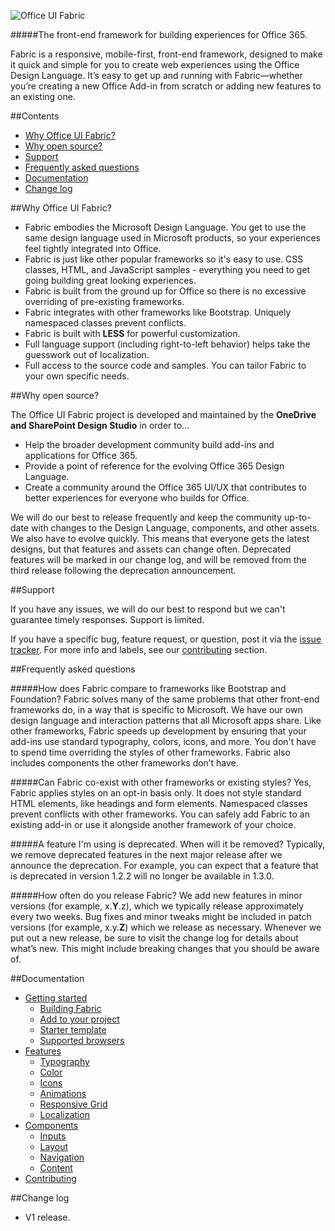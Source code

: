 ![Office UI Fabric](http://odux.azurewebsites.net/github/img/OfficeUIFabricLogoBluePadSm-01.png)

#####The front-end framework for building experiences for Office 365.

Fabric is a responsive, mobile-first, front-end framework, designed to make it quick and simple for you to create web experiences using the Office Design Language. It’s easy to get up and running with Fabric—whether you’re creating a new Office Add-in from scratch or adding new features to an existing one.

##Contents

- [Why Office UI Fabric?](#why-office-ui-fabric)
- [Why open source?](#why-open-source)
- [Support](#support)
- [Frequently asked questions](#frequently-asked-questions)
- [Documentation](#Documentation)
- [Change log](#change-log)


##Why Office UI Fabric?
- Fabric embodies the Microsoft Design Language. You get to use the same design language used in Microsoft products, so your experiences feel tightly integrated into Office.  
- Fabric is just like other popular frameworks so it's easy to use. CSS classes, HTML, and JavaScript samples - everything you need to get going building great looking experiences.
- Fabric is built from the ground up for Office so there is no excessive overriding of pre-existing frameworks.
- Fabric integrates with other frameworks like Bootstrap. Uniquely namespaced classes prevent conflicts.
- Fabric is built with **LESS** for powerful customization.
- Full language support (including right-to-left behavior) helps take the guesswork out of localization.
- Full access to the source code and samples. You can tailor Fabric to your own specific needs. 

##Why open source?

The Office UI Fabric project is developed and maintained by the **OneDrive and SharePoint Design Studio** in order to...
- Help the broader development community build add-ins and applications for Office 365.
- Provide a point of reference for the evolving Office 365 Design Language.
- Create a community around the Office 365 UI/UX that contributes to better experiences for everyone who builds for Office.

We will do our best to release frequently and keep the community up-to-date with changes to the Design Language, components, and other assets. We also have to evolve quickly. This means that everyone gets the latest designs, but that features and assets can change often. Deprecated features will be marked in our change log, and will be removed from the third release following the deprecation announcement.

##Support

If you have any issues, we will do our best to respond but we can't guarantee timely responses. Support is limited.

If you have a specific bug, feature request, or question, post it via the [issue tracker](https://github.com/OfficeDev/Office-UI-Fabric/issues). For more info and labels, see our [contributing](https://github.com/OfficeDev/Office-UI-Fabric/blob/master/ghdocs/CONTRIBUTING.md) section.

##Frequently asked questions

#####How does Fabric compare to frameworks like Bootstrap and Foundation?
Fabric solves many of the same problems that other front-end frameworks do, in a way that is specific to Microsoft. We have our own design language and interaction patterns that all Microsoft apps share. Like other frameworks, Fabric speeds up development by ensuring that your add-ins use standard typography, colors, icons, and more. You don't have to spend time overriding the styles of other frameworks. Fabric also includes components the other frameworks don’t have.

#####Can Fabric co-exist with other frameworks or existing styles?
Yes, Fabric applies styles on an opt-in basis only. It does not style standard HTML elements, like headings and form elements. Namespaced classes prevent conflicts with other frameworks. You can safely add Fabric to an existing add-in or use it alongside another framework of your choice.

#####A feature I'm using is deprecated. When will it be removed?
Typically, we remove deprecated features in the next major release after we announce the deprecation. For example, you can expect that a feature that is deprecated in version 1.2.2 will no longer be available in 1.3.0.

#####How often do you release Fabric?
We add new features in minor versions (for example, x.**Y**.z), which we typically release approximately every two weeks. Bug fixes and minor tweaks might be included in patch versions (for example, x.y.**Z**) which we release as necessary. Whenever we put out a new release, be sure to visit the change log for details about what’s new. This might include breaking changes that you should be aware of.

##Documentation

- [Getting started](https://github.com/OfficeDev/Office-UI-Fabric/blob/master/ghdocs/GETTINGSTARTED.md)
	- [Building Fabric](https://github.com/OfficeDev/Office-UI-Fabric/blob/master/ghdocs/GETTINGSTARTED.md#building-fabric)
	- [Add to your project](https://github.com/OfficeDev/Office-UI-Fabric/blob/master/ghdocs/GETTINGSTARTED.md#add-to-your-project)
	- [Starter template](https://github.com/OfficeDev/Office-UI-Fabric/blob/master/ghdocs/GETTINGSTARTED.md#starter-template)
	- [Supported browsers](https://github.com/OfficeDev/Office-UI-Fabric/blob/master/ghdocs/GETTINGSTARTED.md#supported-browsers)
- [Features](https://github.com/OfficeDev/Office-UI-Fabric/blob/master/ghdocs/FEATURES.md)
	- [Typography](https://github.com/OfficeDev/Office-UI-Fabric/blob/master/ghdocs/FEATURES.md#typography)
	- [Color](https://github.com/OfficeDev/Office-UI-Fabric/blob/master/ghdocs/FEATURES.md#color)
	- [Icons](https://github.com/OfficeDev/Office-UI-Fabric/blob/master/ghdocs/FEATURES.md#icons)
	- [Animations](https://github.com/OfficeDev/Office-UI-Fabric/blob/master/ghdocs/FEATURES.md#animations)
	- [Responsive Grid](https://github.com/OfficeDev/Office-UI-Fabric/blob/master/ghdocs/FEATURES.md#responsive-grid)
	- [Localization](https://github.com/OfficeDev/Office-UI-Fabric/blob/master/ghdocs/FEATURES.md#localization)
- [Components](https://github.com/OfficeDev/Office-UI-Fabric/blob/master/ghdocs/COMPONENTS.md)
	- [Inputs](https://github.com/OfficeDev/Office-UI-Fabric/blob/master/ghdocs/COMPONENTS.md#inputs)
	- [Layout](https://github.com/OfficeDev/Office-UI-Fabric/blob/master/ghdocs/COMPONENTS.md#layout)
	- [Navigation](https://github.com/OfficeDev/Office-UI-Fabric/blob/master/ghdocs/COMPONENTS.md#navigation)
	- [Content](https://github.com/OfficeDev/Office-UI-Fabric/blob/master/ghdocs/COMPONENTS.md#content)
- [Contributing](https://github.com/OfficeDev/Office-UI-Fabric/blob/master/ghdocs/CONTRIBUTING.md)

##Change log
- V1 release.
